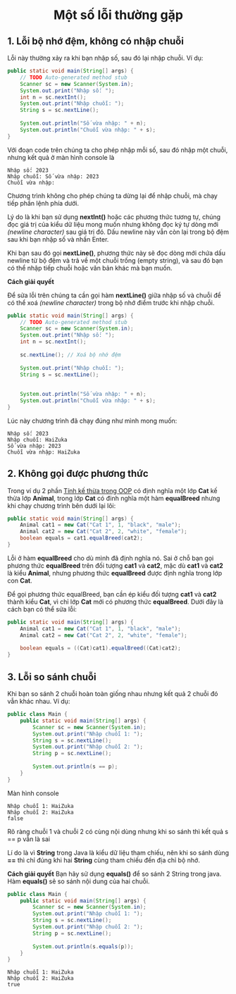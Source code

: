 <div align="center">

# Một số lỗi thường gặp

</div>

## 1. Lỗi bộ nhớ đệm, không có nhập chuỗi

Lỗi này thường xảy ra khi bạn nhập số, sau đó lại nhập chuỗi.
Ví dụ:

```java
public static void main(String[] args) {
    // TODO Auto-generated method stub
    Scanner sc = new Scanner(System.in);
    System.out.print("Nhập số: ");
    int n = sc.nextInt();
    System.out.print("Nhập chuỗi: ");
    String s = sc.nextLine();
    
    System.out.println("Số vừa nhập: " + n);
    System.out.println("Chuỗi vừa nhập: " + s);
}
```

Với đoạn code trên chúng ta cho phép nhập mỗi số, sau đó nhập một chuỗi, nhưng kết quả ở màn hình console là

```text
Nhập số: 2023
Nhập chuỗi: Số vừa nhập: 2023
Chuỗi vừa nhập: 
```

Chương trình không cho phép chúng ta dừng lại để nhập chuỗi, mà chạy tiếp phần lệnh phía dưới.

Lý do là khi bạn sử dụng **nextInt()** hoặc các phương thức tương tự, chúng đọc giá trị của kiểu dữ liệu mong muốn nhưng không đọc ký tự dòng mới *(newline character)* sau giá trị đó. Dấu newline này vẫn còn lại trong bộ đệm sau khi bạn nhập số và nhấn Enter.

Khi bạn sau đó gọi **nextLine()**, phương thức này sẽ đọc dòng mới chứa dấu newline từ bộ đệm và trả về một chuỗi trống (empty string), và sau đó bạn có thể nhập tiếp chuỗi hoặc văn bản khác mà bạn muốn.

**Cách giải quyết**

Để sửa lỗi trên chúng ta cần gọi hàm **nextLine()** giữa nhập số và chuỗi để có thể xoá *(newline character)* trong bộ nhớ điểm trước khi nhập chuỗi.

```java
public static void main(String[] args) {
    // TODO Auto-generated method stub
    Scanner sc = new Scanner(System.in);
    System.out.print("Nhập số: ");
    int n = sc.nextInt();
    
    sc.nextLine(); // Xoá bộ nhớ đệm
    
    System.out.print("Nhập chuỗi: ");
    String s = sc.nextLine();
    
    
    System.out.println("Số vừa nhập: " + n);
    System.out.println("Chuỗi vừa nhập: " + s);
}
```

Lúc này chương trình đã chạy đúng như mình mong muốn:

```text
Nhập số: 2023
Nhập chuỗi: HaiZuka
Số vừa nhập: 2023
Chuỗi vừa nhập: HaiZuka
```

## 2. Không gọi được phương thức

Trong ví dụ 2 phần [Tính kế thừa trong OOP](./oop-inheritance/) có định nghĩa một lớp **Cat** kế thừa lớp **Animal**, trong lớp **Cat** có đinh nghĩa một hàm **equalBreed** nhưng khi chạy chương trình bên dưới lại lôi:

```java
public static void main(String[] args) {
    Animal cat1 = new Cat("Cat 1", 1, "black", "male");
    Animal cat2 = new Cat("Cat 2", 2, "white", "female");
    boolean equals = cat1.equalBreed(cat2);
}
```

Lỗi ở hàm **equalBreed** cho dù mình đã định nghĩa nó.
Sai ở chỗ bạn gọi phương thức **equalBreed** trên đối tượng **cat1** và **cat2**, mặc dù **cat1** và **cat2** là kiểu **Animal**, nhưng phương thức **equalBreed** được định nghĩa trong lớp con **Cat**.

Để gọi phương thức equalBreed, bạn cần ép kiểu đối tượng **cat1** và **cat2** thành kiểu **Cat**, vì chỉ lớp **Cat** mới có phương thức **equalBreed**. Dưới đây là cách bạn có thể sửa lỗi:

```java
public static void main(String[] args) {
    Animal cat1 = new Cat("Cat 1", 1, "black", "male");
    Animal cat2 = new Cat("Cat 2", 2, "white", "female");
    
    boolean equals = ((Cat)cat1).equalBreed((Cat)cat2);
}
```

## 3. Lỗi so sánh chuỗi

Khi bạn so sánh 2 chuỗi hoàn toàn giống nhau nhưng kết quả 2 chuỗi đó vẫn khác nhau.
Ví dụ:
```java
public class Main {
	public static void main(String[] args) {
		Scanner sc = new Scanner(System.in);
		System.out.print("Nhập chuỗi 1: ");
		String s = sc.nextLine();
		System.out.print("Nhập chuỗi 2: ");
		String p = sc.nextLine();
		
		System.out.println(s == p);
	}
}
```
Màn hình console
```text
Nhập chuỗi 1: HaiZuka
Nhập chuỗi 2: HaiZuka
false
```

Rõ ràng chuỗi 1 và chuỗi 2 có cùng nội dùng nhưng khi so sánh thì kết quả s == p vẫn là sai

Lí do là vì **String** trong Java là kiểu dữ liệu tham chiếu, nên khi so sánh dùng **==** thì chỉ đúng khi hai **String** cùng tham chiếu đến địa chỉ bộ nhớ.

**Cách giải quyết**
Bạn hãy sử dụng **equals()** để so sánh 2 String trong java. Hàm **equals()** sẽ so sánh nội dung của hai chuỗi.

```java
public class Main {
	public static void main(String[] args) {
		Scanner sc = new Scanner(System.in);
		System.out.print("Nhập chuỗi 1: ");
		String s = sc.nextLine();
		System.out.print("Nhập chuỗi 2: ");
		String p = sc.nextLine();
		
		System.out.println(s.equals(p));
	}
}
```

```text
Nhập chuỗi 1: HaiZuka
Nhập chuỗi 2: HaiZuka
true

```



